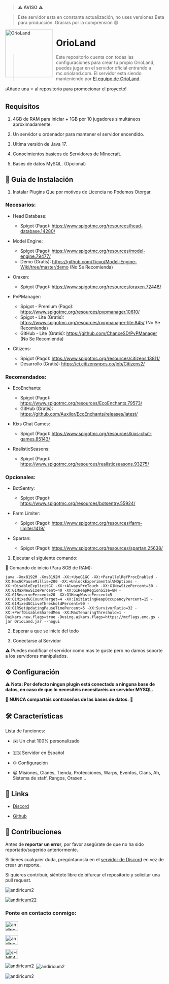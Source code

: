 > **⚠ AVISO ⚠**   

 > Este servidor esta en constante actualización, no uses versiones Beta para producción. Gracias por la comprensión 😄 

  

 <img width="150" height="150" align="left" style="float: left; margin: 0 10px 0 0;" alt="OrioLand" src="https://i.ibb.co/wNhBGyv/logo-3.png">   

  

 # OrioLand

  

 > Este repositorio cuenta con todas las configuraciones para crear tu propio OrioLand, puedes jugar en el servidor oficial entrando a mc.orioland.com. El servidor esta siendo manteniendo por [El equipo de OrioLand](https://play.orioland.com).   

 ¡Añade una ⭐ al repositorio para promocionar el proyecto! 

  

 ## Requisitos 

  

 1. 4GB de RAM para iniciar + 1GB por 10 jugadores simultáneos aproximadamente.

 2. Un servidor u ordenador para mantener el servidor encendido. 

 3. Ultima versión de Java 17.

 4. Conocimientos basicos de Servidores de Minecraft.

 5. Bases de datos MySQL. (Opcional)

  

  

 ## 🚀 Guía de Instalación 

 1. Instalar Plugins Que por motivos de Licencia no Podemos Otorgar.

### Necesarios:

- Head Database:
   - Spigot (Pago): https://www.spigotmc.org/resources/head-database.14280/
   
- Model Engine:
   - Spigot (Pago): https://www.spigotmc.org/resources/model-engine.79477/
   - Demo (Gratis): https://github.com/Ticxo/Model-Engine-Wiki/tree/master/demo (No Se Recomienda)
   
- Oraxen:
   - Spigot (Pago): https://www.spigotmc.org/resources/oraxen.72448/
   
- PvPManager:
   - Spigot - Premium (Pago): https://www.spigotmc.org/resources/pvpmanager.10610/
   - Spigot - Lite (Gratis): https://www.spigotmc.org/resources/pvpmanager-lite.845/ (No Se Recomienda)
   - GitHub - Lite (Gratis): https://github.com/ChanceSD/PvPManager (No Se Recomienda)
   
- Citizens:
   - Spigot (Pago): https://www.spigotmc.org/resources/citizens.13811/
   - Desarrollo (Gratis): https://ci.citizensnpcs.co/job/Citizens2/

### Recomendados:

- EcoEnchants:
   - Spigot (Pago): https://www.spigotmc.org/resources/EcoEnchants.79573/
   - GitHub (Gratis): https://github.com/Auxilor/EcoEnchants/releases/latest/
   
- Kixs Chat Games:
   - Spigot (Pago): https://www.spigotmc.org/resources/kixs-chat-games.85143/
   
- RealisticSeasons:
   - Spigot (Pago): https://www.spigotmc.org/resources/realisticseasons.93275/

### Opcionales:

- BotSentry:
   - Spigot (Pago): https://www.spigotmc.org/resources/botsentry.55924/
   
- Farm Limiter:
   - Spigot (Pago): https://www.spigotmc.org/resources/farm-limiter.1419/
   
- Spartan:
   - Spigot (Pago): https://www.spigotmc.org/resources/spartan.25638/


 1. Ejecutar el siguiente comando:
 
 💯 Comando de inicio (Para 8GB de RAM): 
```
java -Xmx8192M -Xms8192M -XX:+UseG1GC -XX:+ParallelRefProcEnabled -XX:MaxGCPauseMillis=200 -XX:+UnlockExperimentalVMOptions -XX:+DisableExplicitGC -XX:+AlwaysPreTouch -XX:G1NewSizePercent=30 -XX:G1MaxNewSizePercent=40 -XX:G1HeapRegionSize=8M -XX:G1ReservePercent=20 -XX:G1HeapWastePercent=5 -XX:G1MixedGCCountTarget=4 -XX:InitiatingHeapOccupancyPercent=15 -XX:G1MixedGCLiveThresholdPercent=90 -XX:G1RSetUpdatingPauseTimePercent=5 -XX:SurvivorRatio=32 -XX:+PerfDisableSharedMem -XX:MaxTenuringThreshold=1 -Daikars.new.flags=true -Dusing.aikars.flags=https://mcflags.emc.gs -jar OrioLand.jar --nogui
```

 2. Esperar a que se inicie del todo

 3. Conectarse al Servidor


  

 ⚠️ Puedes modificar el servidor como mas te guste pero no damos soporte a los servidores manipulados. 

  

 ## ⚙️ Configuración 


 ⚠️ **Nota: Por defecto ningun plugin está conectado a ninguna base de datos, en caso de que lo necesitéis necesitaréis un servidor MYSQL.**  

  

 🚨 **NUNCA compartáis contraseñas de las bases de datos.** 🚨 

  
  

 ## 🛠️ Características 

  

 Lista de funciones: 

 *   ✉️ Un chat 100% personalizado

 *   🇪🇸 Servidor en Español 

 *   ⚙️ Configuración

 *   😀 Misiones, Clanes, Tienda, Protecciones, Warps, Eventos, Clans, Ah, Sistema de staff, Rangos, Oraxen...

  

 ## 📎 Links 

  

 *   [Discord](https://discord.gg/sHMF4dUYvM) 

 *   [Github](https://github.com/andiricum2) 

  

 ## 🤝 Contribuciones 

  

 Antes de **reportar un error**, por favor asegúrate de que no ha sido reportado/sugerido anteriormente.    

 Si tienes cualquier duda, pregúntanosla en el [servidor de Discord](https://discord.gg/sHMF4dUYvM) en vez de crear un reporte. 

 Si quieres contribuir, siéntete libre de bifurcar el repositorio y solicitar una pull request. 

<p align="left"> <img src="https://komarev.com/ghpvc/?username=andiricum2&label=Profile%20views&color=0e75b6&style=flat" alt="andiricum2" /> </p> 

  

 <p align="left"> <a href="https://twitter.com/andiricum22" target="blank"><img src="https://img.shields.io/twitter/follow/andiricum22?logo=twitter&style=for-the-badge" alt="andiricum22" /></a> </p> 

  

 <h3 align="left">Ponte en contacto conmigo:</h3> 

 <p align="left"> 

 <a href="https://twitter.com/andiricum22" target="blank"><img align="center" src="https://raw.githubusercontent.com/rahuldkjain/github-profile-readme-generator/master/src/images/icons/Social/twitter.svg" alt="andiricum22" height="30" width="40" /></a> 

 <a href="https://instagram.com/andiricum2" target="blank"><img align="center" src="https://raw.githubusercontent.com/rahuldkjain/github-profile-readme-generator/master/src/images/icons/Social/instagram.svg" alt="andiricum2" height="30" width="40" /></a> 

 <a href="https://discord.gg/sHMF4dUYvM" target="blank"><img align="center" src="https://raw.githubusercontent.com/rahuldkjain/github-profile-readme-generator/master/src/images/icons/Social/discord.svg" alt="sHMF4dUYvM" height="30" width="40" /></a> 

 </p> 

  

 <p><img align="left" src="https://github-readme-stats.vercel.app/api/top-langs?username=andiricum2&show_icons=true&locale=en&layout=compact" alt="andiricum2" /></p> 

  

 <p>&nbsp;<img align="center" src="https://github-readme-stats.vercel.app/api?username=andiricum2&show_icons=true&locale=en" alt="andiricum2" /></p> 

  

 <p><img align="center" src="https://github-readme-streak-stats.herokuapp.com/?user=andiricum2&" alt="andiricum2" /></p>
